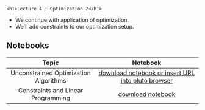 ~~~
<h1>Lecture 4 : Optimization 2</h1>
~~~


* We continue with application of optimization.
* We'll add constraints to our optimization setup.

## Notebooks

Topic | Notebook
:-----: | :--------:
Unconstrained Optimization Algorithms | [download notebook or insert URL into pluto browser](https://raw.githubusercontent.com/floswald/NumericalMethods/refs/heads/master/notebooks/week4/optimization2.jl)
Constraints and Linear Programming | [download notebook](https://raw.githubusercontent.com/floswald/NumericalMethods/refs/heads/master/notebooks/week5/optimization3.jl)
